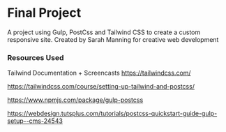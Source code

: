 # Final Project
A project using Gulp, PostCss and Tailwind CSS to create a custom responsive site.
Created by Sarah Manning for creative web development

### Resources Used
Tailwind Documentation + Screencasts https://tailwindcss.com/

https://tailwindcss.com/course/setting-up-tailwind-and-postcss/

https://www.npmjs.com/package/gulp-postcss

https://webdesign.tutsplus.com/tutorials/postcss-quickstart-guide-gulp-setup--cms-24543
